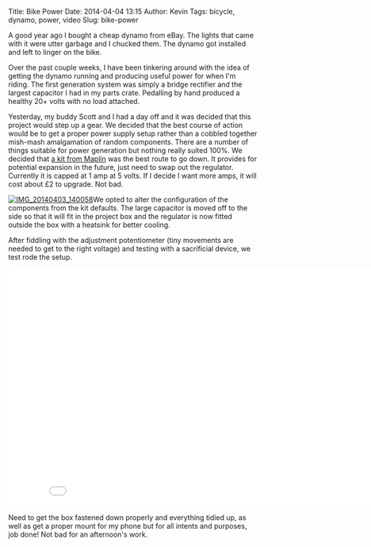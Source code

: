 Title: Bike Power
Date: 2014-04-04 13:15
Author: Kevin
Tags: bicycle, dynamo, power, video
Slug: bike-power

A good year ago I bought a cheap dynamo from eBay. The lights that came
with it were utter garbage and I chucked them. The dynamo got installed
and left to linger on the bike.

Over the past couple weeks, I have been tinkering around with the idea
of getting the dynamo running and producing useful power for when I'm
riding. The first generation system was simply a bridge rectifier and
the largest capacitor I had in my parts crate. Pedalling by hand
produced a healthy 20+ volts with no load attached.

Yesterday, my buddy Scott and I had a day off and it was decided that
this project would step up a gear. We decided that the best course of
action would be to get a proper power supply setup rather than a cobbled
together mish-mash amalgamation of random components. There are a number
of things suitable for power generation but nothing really suited 100%.
We decided that [a kit from
Maplin](http://www.maplin.co.uk/p/k18231a-power-supply-kit-ve58n) was
the best route to go down. It provides for potential expansion in the
future, just need to swap out the regulator. Currently it is capped at 1
amp at 5 volts. If I decide I want more amps, it will cost about £2 to
upgrade. Not bad.

[![IMG\_20140403\_140058](/media/images/2014/04/IMG_20140403_140058-300x225.jpg)](/media/images/2014/04/IMG_20140403_140058.jpg)We
opted to alter the configuration of the components from the kit
defaults. The large capacitor is moved off to the side so that it will
fit in the project box and the regulator is now fitted outside the box
with a heatsink for better cooling.

After fiddling with the adjustment potentiometer (tiny movements are
needed to get to the right voltage) and testing with a sacrificial
device, we test rode the setup.

<iframe src="//www.youtube-nocookie.com/embed/bisLBVJdwU4?rel=0" height="480" width="853" allowfullscreen frameborder="0"></iframe>

Need to get the box fastened down properly and everything tidied up, as
well as get a proper mount for my phone but for all intents and
purposes, job done! Not bad for an afternoon's work.
